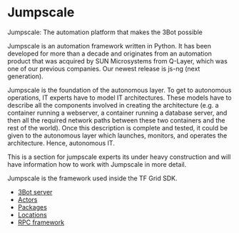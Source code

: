 # Jumpscale 

Jumpscale: The automation platform that makes the 3Bot possible

Jumpscale is an automation framework written in Python. It has been developed for more than a decade and originates from an automation product that was acquired by SUN Microsystems from Q-Layer, which was one of our previous companies. Our newest release is js-ng (next generation).

Jumpscale is the foundation of the autonomous layer. To get to autonomous operations, IT experts have to model IT architectures. These models have to describe all the components involved in creating the architecture (e.g. a container running a webserver, a container running a database server, and then all the required network paths between these two containers and the rest of the world). Once this description is complete and tested, it could be given to the autonomous layer which launches, monitors, and operates the architecture. Hence, autonomous IT.

This is a section for jumpscale experts its under heavy construction and will have information how to work with Jumpscale in more detail.

Jumpscale is the framework used inside the TF Grid SDK.

- [3Bot server](3bot_server)
- [Actors](actors)
- [Packages](packages)
- [Locations](locations)
- [RPC framework](rpc)